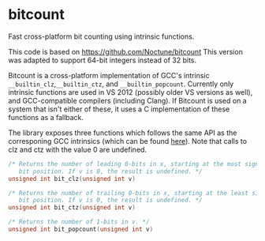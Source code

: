 bitcount
========

Fast cross-platform bit counting using intrinsic functions.

This code is based on https://github.com/Noctune/bitcount
This version was adapted to support 64-bit integers instead of 32 bits.

Bitcount is a cross-platform implementation of GCC's intrinsic `__builtin_clz`,`__builtin_ctz`, and `__builtin_popcount`. Currently only intrinsic functions are used in VS 2012 (possibly older VS versions as well), and GCC-compatible compilers (including Clang). If Bitcount is used on a system that isn't either of these, it uses a C implementation of these functions as a fallback.

The library exposes three functions which follows the same API as the corresponing GCC intrinsics (which can be found [here][1]). Note that calls to clz and ctz with the value 0 are undefined.
```c
/* Returns the number of leading 0-bits in x, starting at the most significant
   bit position. If v is 0, the result is undefined. */
unsigned int bit_clz(unsigned int v)

/* Returns the number of trailing 0-bits in x, starting at the least significant
   bit position. If v is 0, the result is undefined. */
unsigned int bit_ctz(unsigned int v)

/* Returns the number of 1-bits in v. */
unsigned int bit_popcount(unsigned int v)
```

[1]:http://gcc.gnu.org/onlinedocs/gcc-4.4.2/gcc/Other-Builtins.html

